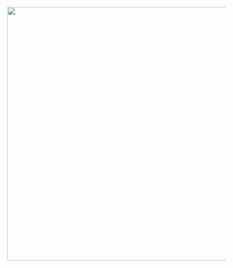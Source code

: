<p align="center">
  <img width="1000" height="586" src="https://user-images.githubusercontent.com/78893017/114065590-d86d6200-9868-11eb-9e8c-5a18cf43211f.gif">
</p>
